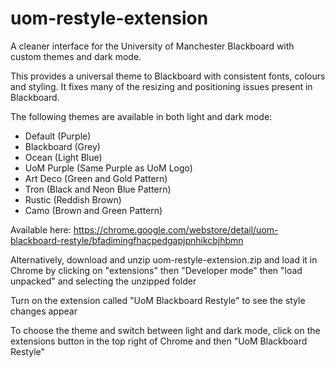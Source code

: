 # uom-restyle-extension

A cleaner interface for the University of Manchester Blackboard with custom themes and dark mode.

This provides a universal theme to Blackboard with consistent fonts, colours and styling. It fixes many of the resizing and positioning issues present in Blackboard.

The following themes are available in both light and dark mode:
- Default (Purple)
- Blackboard (Grey)
- Ocean (Light Blue)
- UoM Purple (Same Purple as UoM Logo)
- Art Deco (Green and Gold Pattern)
- Tron (Black and Neon Blue Pattern)
- Rustic (Reddish Brown)
- Camo (Brown and Green Pattern)

Available here:
https://chrome.google.com/webstore/detail/uom-blackboard-restyle/bfadimingfhacpedgapjpnhikcbjhbmn

Alternatively, download and unzip uom-restyle-extension.zip and load it in Chrome by clicking on "extensions" then "Developer mode" then "load unpacked" and selecting the unzipped folder

Turn on the extension called "UoM Blackboard Restyle" to see the style changes appear

To choose the theme and switch between light and dark mode, click on the 
extensions button in the top right of Chrome and then "UoM Blackboard Restyle"